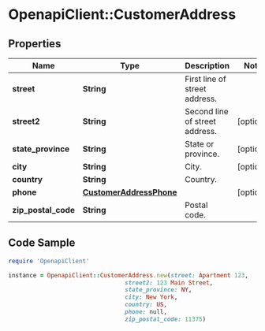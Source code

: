 # OpenapiClient::CustomerAddress

## Properties

Name | Type | Description | Notes
------------ | ------------- | ------------- | -------------
**street** | **String** | First line of street address. | 
**street2** | **String** | Second line of street address. | [optional] 
**state_province** | **String** | State or province. | [optional] 
**city** | **String** | City. | [optional] 
**country** | **String** | Country. | 
**phone** | [**CustomerAddressPhone**](CustomerAddressPhone.md) |  | [optional] 
**zip_postal_code** | **String** | Postal code. | 

## Code Sample

```ruby
require 'OpenapiClient'

instance = OpenapiClient::CustomerAddress.new(street: Apartment 123,
                                 street2: 123 Main Street,
                                 state_province: NY,
                                 city: New York,
                                 country: US,
                                 phone: null,
                                 zip_postal_code: 11375)
```


